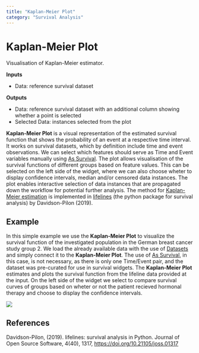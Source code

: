 ```yaml
---
title: "Kaplan-Meier Plot"
category: "Survival Analysis"
---
```

Kaplan-Meier Plot
================
Visualisation of Kaplan-Meier estimator.

**Inputs**

- Data: reference survival dataset

**Outputs**

- Data: reference survival dataset with an additional column showing whether a point is selected
- Selected Data: instances selected from the plot

**Kaplan-Meier Plot** is a visual representation of the estimated survival function that shows the probability of an event at a respective time interval. It works on survival datasets, which by definition include time and event observations. We can select which features should serve as Time and Event variables manually using [As Survival](../as-survival-data/). The plot allows visualisation of the survival functions of different groups based on feature values. This can be selected on the left side of the widget, where we can also choose wheter to display confidence intervals, median and/or censored data instances. The plot enables interactive selection of data instances that are propagated down the workflow for potential further analysis. The method for [Kaplan-Meier estimation](https://en.wikipedia.org/wiki/Kaplan%E2%80%93Meier_estimator) is implemented in [lifelines](https://lifelines.readthedocs.io/en/latest/index.html) (the python package for survival analysis) by Davidson-Pilon (2019).

Example
-------
In this simple example we use the **Kaplan-Meier Plot** to visualize the survival function of the investigated population in the German breast cancer study group 2. We load the already available data with the use of [Datasets](https://orangedatamining.com/widget-catalog/data/datasets/) and simply connect it to the **Kaplan-Meier Plot**. The use of [As Survival](../as-survival-data/), in this case, is not necessary, as there is only one Time/Event pair, and the dataset was pre-curated for use in survival widgets. The **Kaplan-Meier Plot** estimates and plots the survival function from the lifeline data provided at the input. On the left side of the widget we select to compare survival curves of groups based on wheter or not the patient recieved hormonal therapy and choose to display the confidence intervals.

![](../images/KaplanMeierPlot-Example.png)


References
----------

Davidson-Pilon, (2019). lifelines: survival analysis in Python. Journal of Open Source Software, 4(40), 1317, https://doi.org/10.21105/joss.01317
